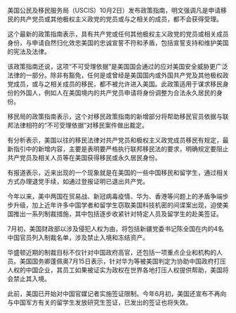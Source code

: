 美国公民及移民服务局（USCIS）10月2日）发布政策指南，明文强调凡是申请移民的共产党员或其他极权主义政党的党员或与之相关的成员，都不会获得受理。

这个最新的政策指南表示，具有共产党或任何其他极权主义政党的党员或相关成员身份，与申请自然归化效忠美国的忠诚宣誓不符和矛盾，包括宣誓支持和维护美国的宪法及法律。

该政策指南还说，这项“不可受理依据”是美国国会通过的应对美国安全威胁更广泛法律的一部分。除非有豁免，任何是或曾经是美国国内或外国共产党及其他极权政党成员，或与之相关成员的移民，都不被允许进入美国。此政策适用于谋求移民身份的外国人，例如人在美国境内的共产党员申请将身份调整为合法永久居民的身份。

移民局的政策指南表示，这个对移民政策指南的新增部分将帮助移民官员依据与联邦法律相符的“不可受理依据”对移民案件做出裁定。

有分析表示，美国以往的移民法律对共产党员和极权主义政党成员移民有规定，最新指引中的新增内容，主要是表明要严格执行联邦移民法的要求，明确规定要阻止共产党员及相关人员等在美国获得移民或永久居民身份。

有报道表示，近来出现的一个现象就是在美国的一些中国移民和留学生，通过相关方式办理退党手续，如通过登报证明已退出共产党。

今年以来，美中两国在贸易战、新冠病毒疫情、华为、香港等问题上的矛盾争端步步升级，加上近年许多中国学者和留学生窃取美国科技机密的间谍案出现，迫使美国推出一系列制裁措施，其中包括逐步收紧针对特定人员及留学生的赴美签证。

7月初，美国财政部以涉及侵犯人权为由，将包括新疆党委书记陈全国在内的4名中国官员列入制裁名单，涉及禁止入境和冻结资产。

华盛顿近期的制裁目标不仅针对中国政府高官，还包括一项重点企业和机构的人员。美国国务卿蓬佩奥7月15日表示，针对华为等被美国判定为协助中国政府打压人权的中国企业，其员工如果被证实为政权在世界各地打压人权提供帮助，美国将会禁止其入境。

此前，美国已开始对中国官媒记者实施签证限制。今年6月初，美国还宣布不再向与中国军方有关的留学生发放研究生签证，已发出的签证也将失效。